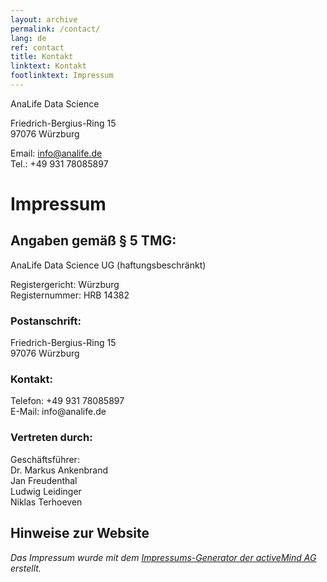 ```yaml
---
layout: archive
permalink: /contact/
lang: de
ref: contact
title: Kontakt
linktext: Kontakt
footlinktext: Impressum
---
```


AnaLife Data Science

Friedrich-Bergius-Ring 15<br>
97076 Würzburg

Email: info@analife.de<br>
Tel.: +49 931 78085897

<h1>Impressum</h1>
<h2>Angaben gemäß § 5 TMG:</h2>
<p>AnaLife Data Science UG (haftungsbeschränkt)<br></p>
<p>Registergericht: Würzburg<br>
Registernummer: HRB 14382<br></p>
<h3>Postanschrift:</h3>
<p>Friedrich-Bergius-Ring 15<br>97076 Würzburg<br></p>
<h3>Kontakt:</h3>
<p>Telefon: +49 931 78085897<br>E-Mail: info@analife.de</p>
<h3>Vertreten durch:</h3>
<p>Geschäftsführer:
<br>Dr. Markus Ankenbrand
<br>Jan Freudenthal
<br>Ludwig Leidinger
<br>Niklas Terhoeven</p>
<h2>Hinweise zur Website</h2>
<p><em>Das Impressum wurde mit dem <a href="https://www.activemind.de/datenschutz/impressums-generator/">Impressums-Generator der activeMind AG</a> erstellt.</em></p>
